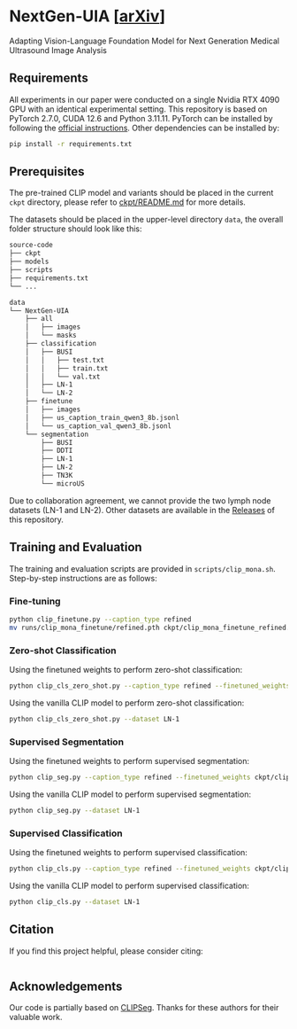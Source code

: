 # NextGen-UIA [[arXiv](https://arxiv.org/abs/)]

Adapting Vision-Language Foundation Model for Next Generation Medical Ultrasound Image Analysis

## Requirements

All experiments in our paper were conducted on a single Nvidia RTX 4090 GPU with an identical experimental setting. This repository is based on PyTorch 2.7.0, CUDA 12.6 and Python 3.11.11. PyTorch can be installed by following the [official instructions](https://pytorch.org/get-started/locally/). Other dependencies can be installed by:

```bash
pip install -r requirements.txt
```

## Prerequisites

The pre-trained CLIP model and variants should be placed in the current `ckpt` directory, please refer to [ckpt/README.md](ckpt/README.md) for more details. 

The datasets should be placed in the upper-level directory `data`, the overall folder structure should look like this:

```bash
source-code
├── ckpt
├── models
├── scripts
├── requirements.txt
└── ...

data
└── NextGen-UIA
    ├── all
    │   ├── images
    │   └── masks
    ├── classification
    │   ├── BUSI
    │   │   ├── test.txt
    │   │   ├── train.txt
    │   │   └── val.txt
    │   ├── LN-1
    │   └── LN-2
    ├── finetune
    │   ├── images
    │   ├── us_caption_train_qwen3_8b.jsonl
    │   └── us_caption_val_qwen3_8b.jsonl
    └── segmentation
        ├── BUSI
        ├── DDTI
        ├── LN-1
        ├── LN-2
        ├── TN3K
        └── microUS
```

Due to collaboration agreement, we cannot provide the two lymph node datasets (LN-1 and LN-2). Other datasets are available in the [Releases](https://github.com/jinggqu/NextGen-UIA/releases) of this repository.

## Training and Evaluation

The training and evaluation scripts are provided in `scripts/clip_mona.sh`. Step-by-step instructions are as follows:

### Fine-tuning

```bash
python clip_finetune.py --caption_type refined
mv runs/clip_mona_finetune/refined.pth ckpt/clip_mona_finetune_refined.pth
```

### Zero-shot Classification

Using the finetuned weights to perform zero-shot classification:

```bash
python clip_cls_zero_shot.py --caption_type refined --finetuned_weights ckpt/clip_mona_finetune_refined.pth --dataset LN-1
```

Using the vanilla CLIP model to perform zero-shot classification:

```bash
python clip_cls_zero_shot.py --dataset LN-1
```

### Supervised Segmentation

Using the finetuned weights to perform supervised segmentation:

```bash
python clip_seg.py --caption_type refined --finetuned_weights ckpt/clip_mona_finetune_refined.pth --dataset LN-1
```

Using the vanilla CLIP model to perform supervised segmentation:

```bash
python clip_seg.py --dataset LN-1
```

### Supervised Classification

Using the finetuned weights to perform supervised classification:

```bash
python clip_cls.py --caption_type refined --finetuned_weights ckpt/clip_mona_finetune_refined.pth --dataset LN-1
```

Using the vanilla CLIP model to perform supervised classification:

```bash
python clip_cls.py --dataset LN-1
```

## Citation

If you find this project helpful, please consider citing:

```bibtex

```

## Acknowledgements

Our code is partially based on [CLIPSeg](https://github.com/timojl/clipseg). Thanks for these authors for their valuable work.

